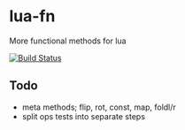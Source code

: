 # lua-fn
More functional methods for lua

[![Build Status](https://travis-ci.org/m0tive/lua-fn.svg?branch=master)](https://travis-ci.org/m0tive/lua-fn)

## Todo
* meta methods; flip, rot, const, map, foldl/r
* split ops tests into separate steps
